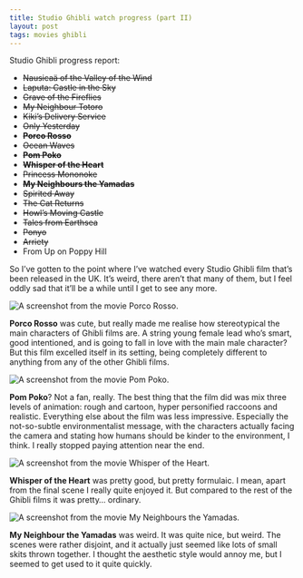 ```yaml
---
title: Studio Ghibli watch progress (part II)
layout: post
tags: movies ghibli
---
```


Studio Ghibli progress report:

- ~~Nausicaä of the Valley of the Wind~~
- ~~Laputa: Castle in the Sky~~
- ~~Grave of the Fireflies~~
- ~~My Neighbour Totoro~~
- ~~Kiki’s Delivery Service~~
- ~~Only Yesterday~~
- ~~**Porco Rosso**~~
- ~~Ocean Waves~~
- ~~**Pom Poko**~~
- ~~**Whisper of the Heart**~~
- ~~Princess Mononoke~~
- ~~**My Neighbours the Yamadas**~~
- ~~Spirited Away~~
- ~~The Cat Returns~~
- ~~Howl’s Moving Castle~~
- ~~Tales from Earthsea~~
- ~~Ponyo~~
- ~~Arriety~~
- From Up on Poppy Hill

So I’ve gotten to the point where I’ve watched every Studio Ghibli film that’s been released in the UK. It’s weird, there aren’t that many of them, but I feel oddly sad that it’ll be a while until I get to see any more.

<div class="lightbox">
	<img src="{{ site.baseurl }}/resources/posts/2013-05-10-ghibli/porco-rosso.jpg" alt="A screenshot from the movie Porco Rosso."/>
</div>

**Porco Rosso** was cute, but really made me realise how stereotypical the main characters of Ghibli films are. A string young female lead who’s smart, good intentioned, and is going to fall in love with the main male character? But this film excelled itself in its setting, being completely different to anything from any of the other Ghibli films.


<div class="lightbox">
	<img src="{{ site.baseurl }}/resources/posts/2013-05-10-ghibli/pom-poko.jpg" alt="A screenshot from the movie Pom Poko."/>
</div>

**Pom Poko**? Not a fan, really. The best thing that the film did was mix three levels of animation: rough and cartoon, hyper personified raccoons  and realistic. Everything else about the film was less impressive. Especially the not-so-subtle environmentalist message, with the characters actually facing the camera and stating how humans should be kinder to the environment, I think.  I really stopped paying attention near the end.

<div class="lightbox">
	<img src="{{ site.baseurl }}/resources/posts/2013-05-10-ghibli/whisper-of-the-heart.jpg" alt="A screenshot from the movie Whisper of the Heart."/>
</div>

**Whisper of the Heart** was pretty good, but pretty formulaic. I mean, apart from the final scene I really quite enjoyed it. But compared to the rest of the Ghibli films it was pretty… ordinary.


<div class="lightbox">
	<img src="{{ site.baseurl }}/resources/posts/2013-05-10-ghibli/yamadas.jpg" alt="A screenshot from the movie My Neighbours the Yamadas."/>
</div>

**My Neighbour the Yamadas** was weird. It was quite nice, but weird. The scenes were rather disjoint, and it actually just seemed like lots of small skits thrown together. I thought the aesthetic style would annoy me, but I seemed to get used to it quite quickly.